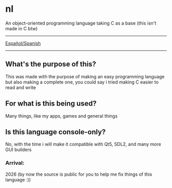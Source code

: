 # nl

An object-oriented programming language taking C as a base (this isn't made in C btw)

---

[Español/Spanish](Info/Spanish.md)

---

## What's the purpose of this?
This was made with the purpose of making an easy programming language but also making a complete one, you could say i tried making C easier to read and write

## For what is this being used?
Many things, like my apps, games and general things

## Is this language console-only?
No, with the time i will make it compatible with Qt5, SDL2, and many more GUI builders

### Arrival:
 2026 (by now the source is public for you to help me fix things of this language :))
